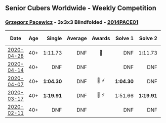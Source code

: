 ## Senior Cubers Worldwide - Weekly Competition
### [Grzegorz Pacewicz](../grzegorz_pacewicz.md) - 3x3x3 Blindfolded - [2014PACE01](https://www.worldcubeassociation.org/persons/2014PACE01?event=333bf)

| Date | Age | Single | Average | Awards | Solve 1 | Solve 2 | Solve 3 | Video |
| :--: | :--: | --: | --: | :--: | --: | --: | --: | :-- |
| [2020-04-28](../../results/333bf/2020-04-28.md) | 40+ | 1:11.73 | DNF | 🥈 | DNF | 1:11.73 | DNF | [Link](https://www.facebook.com/events/534758690547855/permalink/537192693637788/) |
| [2020-04-14](../../results/333bf/2020-04-14.md) | 40+ | DNF | DNF |  | DNF | DNF | DNF | |
| [2020-04-07](../../results/333bf/2020-04-07.md) | 40+ | **1:04.30** | DNF | 🥈 ⚡ | **1:04.30** | DNF | DNF | [Link](https://www.facebook.com/events/258196271885699/permalink/262125944826065/) |
| [2020-03-17](../../results/333bf/2020-03-17.md) | 40+ | **1:19.91** | DNF | 🥈 ⚡ | 1:51.66 | **1:19.91** | DNF | [Link](https://www.facebook.com/events/616010612582835/permalink/620248352159061/) |
| [2020-02-11](../../results/333bf/2020-02-11.md) | 40+ | DNF | DNF |  | DNF | DNF | DNF | |


<!-- Global site tag (gtag.js) - Google Analytics -->
<script async src="https://www.googletagmanager.com/gtag/js?id=UA-86348435-3"></script>
<script>window.dataLayer = window.dataLayer || []; function gtag() {dataLayer.push(arguments);} gtag('js', new Date()); gtag('config', 'UA-86348435-3');</script>
